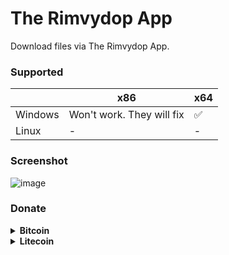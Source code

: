 # The Rimvydop App
Download files via The Rimvydop App.

### Supported
|           | x86 | x64    |
| --------- | --- | ------ |
| Windows   | Won't work. They will fix  | ✅    |
| Linux     | -   | -      |

### Screenshot
![image](https://github.com/SLXUniverse/TheRimvydopApp/assets/109912460/2714963e-b247-4f31-a862-f87a27fe6cc0)

### Donate
<details>
<summary><b>Bitcoin</summary>
  
```
bc1qqusynns3mnhvmhv9u5m5wp5gq37tl2sfksu9zr
```
</details>
<details>
<summary><b>Litecoin</summary>
  
```
LWuSFmmrRgd29L3DUFHiXMWo85rNhpGa57
```
</details>
